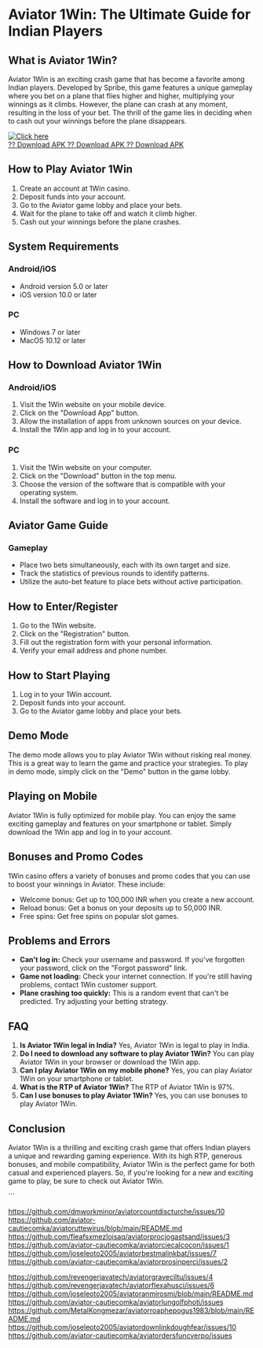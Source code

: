 # Aviator 1Win: The Ultimate Guide for Indian Players

## What is Aviator 1Win?

Aviator 1Win is an exciting crash game that has become a favorite among
Indian players. Developed by Spribe, this game features a unique
gameplay where you bet on a plane that flies higher and higher,
multiplying your winnings as it climbs. However, the plane can crash at
any moment, resulting in the loss of your bet. The thrill of the game
lies in deciding when to cash out your winnings before the plane
disappears.

[![Click
here](https://readscoops.com/wp-content/uploads/2023/03/Readscoop-aviator-1-1.jpg)](https://traff.sbs/deff)\
[?? Download APK ?? Download APK ?? Download
APK](https://traff.sbs/deff)

## How to Play Aviator 1Win

1.  Create an account at 1Win casino.
2.  Deposit funds into your account.
3.  Go to the Aviator game lobby and place your bets.
4.  Wait for the plane to take off and watch it climb higher.
5.  Cash out your winnings before the plane crashes.

## System Requirements

### Android/iOS

-   Android version 5.0 or later
-   iOS version 10.0 or later

### PC

-   Windows 7 or later
-   MacOS 10.12 or later

## How to Download Aviator 1Win

### Android/iOS

1.  Visit the 1Win website on your mobile device.
2.  Click on the "Download App" button.
3.  Allow the installation of apps from unknown sources on your device.
4.  Install the 1Win app and log in to your account.

### PC

1.  Visit the 1Win website on your computer.
2.  Click on the "Download" button in the top menu.
3.  Choose the version of the software that is compatible with your
    operating system.
4.  Install the software and log in to your account.

## Aviator Game Guide

### Gameplay

-   Place two bets simultaneously, each with its own target and size.
-   Track the statistics of previous rounds to identify patterns.
-   Utilize the auto-bet feature to place bets without active
    participation.

## How to Enter/Register

1.  Go to the 1Win website.
2.  Click on the "Registration" button.
3.  Fill out the registration form with your personal information.
4.  Verify your email address and phone number.

## How to Start Playing

1.  Log in to your 1Win account.
2.  Deposit funds into your account.
3.  Go to the Aviator game lobby and place your bets.

## Demo Mode

The demo mode allows you to play Aviator 1Win without risking real
money. This is a great way to learn the game and practice your
strategies. To play in demo mode, simply click on the "Demo"
button in the game lobby.

## Playing on Mobile

Aviator 1Win is fully optimized for mobile play. You can enjoy the same
exciting gameplay and features on your smartphone or tablet. Simply
download the 1Win app and log in to your account.

## Bonuses and Promo Codes

1Win casino offers a variety of bonuses and promo codes that you can use
to boost your winnings in Aviator. These include:

-   Welcome bonus: Get up to 100,000 INR when you create a new account.
-   Reload bonus: Get a bonus on your deposits up to 50,000 INR.
-   Free spins: Get free spins on popular slot games.

## Problems and Errors

-   **Can\'t log in:** Check your username and password. If you\'ve
    forgotten your password, click on the "Forgot password" link.
-   **Game not loading:** Check your internet connection. If you\'re
    still having problems, contact 1Win customer support.
-   **Plane crashing too quickly:** This is a random event that can\'t
    be predicted. Try adjusting your betting strategy.

## FAQ

1.  **Is Aviator 1Win legal in India?** Yes, Aviator 1Win is legal to
    play in India.
2.  **Do I need to download any software to play Aviator 1Win?** You can
    play Aviator 1Win in your browser or download the 1Win app.
3.  **Can I play Aviator 1Win on my mobile phone?** Yes, you can play
    Aviator 1Win on your smartphone or tablet.
4.  **What is the RTP of Aviator 1Win?** The RTP of Aviator 1Win is 97%.
5.  **Can I use bonuses to play Aviator 1Win?** Yes, you can use bonuses
    to play Aviator 1Win.

## Conclusion

Aviator 1Win is a thrilling and exciting crash game that offers Indian
players a unique and rewarding gaming experience. With its high RTP,
generous bonuses, and mobile compatibility, Aviator 1Win is the perfect
game for both casual and experienced players. So, if you\'re looking for
a new and exciting game to play, be sure to check out Aviator 1Win.

\`\`\`

https://github.com/dmworkminor/aviatorcountdiscturche/issues/10
https://github.com/aviator-cautiecomka/aviatoruttewirus/blob/main/README.md
https://github.com/fleafsxmezloisaq/aviatorprocjogastsand/issues/3
https://github.com/aviator-cautiecomka/aviatorciecalcocon/issues/1
https://github.com/joseleoto2005/aviatorbestmalinkbat/issues/7
https://github.com/aviator-cautiecomka/aviatorprosinperci/issues/2

https://github.com/revengerjavatech/aviatorgraveciltu/issues/4
https://github.com/revengerjavatech/aviatorflexahusci/issues/6
https://github.com/joseleoto2005/aviatoranmirosmi/blob/main/README.md
https://github.com/aviator-cautiecomka/aviatorlungolfphoti/issues
https://github.com/MetalKongmezar/aviatorroaphepogus1983/blob/main/README.md
https://github.com/joseleoto2005/aviatordownlinkdoughfear/issues/10
https://github.com/aviator-cautiecomka/aviatordersfuncverpo/issues
